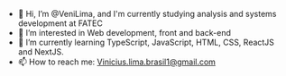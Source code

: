 - 👋 Hi, I’m @VeniLima, and I'm currently studying analysis and systems development at FATEC
- 👀 I’m interested in Web development, front and back-end
- 🌱 I’m currently learning TypeScript, JavaScript, HTML, CSS, ReactJS and NextJS.
- 📫 How to reach me: Vinicius.lima.brasil1@gmail.com

<!---
VeniLima/VeniLima is a ✨ special ✨ repository because its `README.md` (this file) appears on your GitHub profile.
You can click the Preview link to take a look at your changes.
--->
